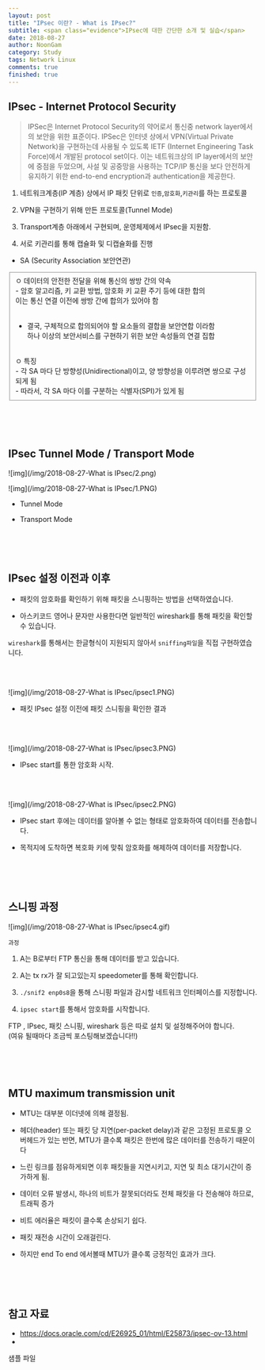 ```yaml
---
layout: post
title: "IPsec 이란? - What is IPsec?"
subtitle: <span class="evidence">IPsec에 대한 간단한 소개 및 실습</span>
date: 2018-08-27
author: NoonGam
category: Study
tags: Network Linux
comments: true
finished: true
---
```




## IPsec - Internet Protocol Security

> IPSec은 Internet Protocol Security의 약어로서 통신중 network layer에서의 보안을 위한 표준이다. IPSec은 인터넷 상에서 VPN(Virtual Private Network)을 구현하는데 사용될 수 있도록 IETF (Internet Engineering Task Force)에서 개발된 protocol set이다. 이는 네트워크상의 IP layer에서의 보안에 중점을 두었으며, 사설 및 공중망을 사용하는 TCP/IP 통신을 보다 안전하게 유지하기 위한 end-to-end encryption과 authentication을 제공한다.

1. 네트워크계층(IP 계층) 상에서 IP 패킷 단위로 `인증`,`암호화`,`키관리`를 하는 프로토콜

2. VPN을 구현하기 위해 만든 프로토콜(Tunnel Mode)

3. Transport계층 아래에서 구현되며, 운영체제에서 IPsec을 지원함.

4. 서로 키관리를 통해 캡슐화 및 디캡슐화를 진행
- SA (Security Association 보안연관)

<fieldset id="gpg-fieldset">
ㅇ 데이터의 안전한 전달을 위해 통신의 쌍방 간의 약속<br>
   - 암호 알고리즘, 키 교환 방법, 암호화 키 교환 주기 등에 대한 합의<br>
       이는 통신 연결 이전에 쌍방 간에 합의가 있어야 함<br><br>

   - 결국, 구체적으로 합의되어야 할 요소들의 결합을 보안연합 이라함<br>
      하나 이상의 보안서비스를 구현하기 위한 보안 속성들의 연결 집합<br>
<br>
ㅇ 특징<br>
   - 각 SA 마다 단 방향성(Unidirectional)이고, 양 방향성을 이루려면 쌍으로 구성되게 됨<br>
   - 따라서, 각 SA 마다 이를 구분하는 식별자(SPI)가 있게 됨<br>
</fieldset>


<br><br><br>


## IPsec Tunnel Mode / Transport Mode


![img](/img/2018-08-27-What is IPsec/2.png)



![img](/img/2018-08-27-What is IPsec/1.PNG)


- Tunnel Mode




- Transport Mode



<br><br><br>

## IPsec 설정 이전과 이후

- 패킷의 암호화를 확인하기 위해 패킷을 스니핑하는 방법을 선택하였습니다.

- 아스키코드 영어나 문자만 사용한다면 일반적인 wireshark를 통해 패킷을 확인할 수 있습니다.

<a>`wireshark`를 통해서는 한글형식이 지원되지 않아서 `sniffing파일`을 직접 구현하였습니다.</a>


<br><br>

![img](/img/2018-08-27-What is IPsec/ipsec1.PNG)

- 패킷 IPsec 설정 이전에 패킷 스니핑을 확인한 결과

<br><br>

![img](/img/2018-08-27-What is IPsec/ipsec3.PNG)

- IPsec start를 통한 암호화 시작.

<br><br>

![img](/img/2018-08-27-What is IPsec/ipsec2.PNG)

- IPsec start 후에는 데이터를 알아볼 수 없는 형태로 암호화하여 데이터를 전송합니다.

- 목적지에 도착하면 복호화 키에 맞춰 암호화를 해제하여 데이터를 저장합니다.

<br><br><br>

## 스니핑 과정

![img](/img/2018-08-27-What is IPsec/ipsec4.gif)

`과정`
1. A는 B로부터 FTP 통신을 통해 데이터를 받고 있습니다.

2. A는 tx rx가 잘 되고있는지 speedometer를 통해 확인합니다.

3. `./snif2 enp0s8`을 통해 스니핑 파일과 감시할 네트워크 인터페이스를 지정합니다.

4. `ipsec start`를 통해서 암호화를 시작합니다.

FTP , IPsec, 패킷 스니핑, wireshark 등은 따로 설치 및 설정해주어야 합니다.<br>
(여유 될때마다 조금씩 포스팅해보겠습니다!!)


<br><br><br>

## MTU maximum transmission unit

- MTU는 대부분 이더넷에 의해 결정됨.

- 헤더(header) 또는 패킷 당 지연(per-packet delay)과 같은 고정된 프로토콜 오버헤드가 있는 반면, MTU가 클수록 패킷은 한번에 많은 데이터를 전송하기 때문이다

- 느린 링크를 점유하게되면 이후 패킷들을 지연시키고, 지연 및 최소 대기시간이 증가하게 됨.

- 데이터 오류 발생시, 하나의 비트가 잘못되더라도 전체 패킷을 다 전송해야 하므로, 트래픽 증가

- 비트 에러율은 패킷이 클수록 손상되기 쉽다.

- 패킷 재전송 시간이 오래걸린다.

- 하지만 end To end 에서볼때 MTU가 클수록 긍정적인 효과가 크다.






<br><br><br>

## 참고 자료

* https://docs.oracle.com/cd/E26925_01/html/E25873/ipsec-ov-13.html
*


 샘플 파일
